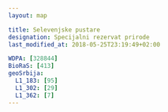 ```yaml
---
layout: map

title: Selevenjske pustare
designation: Specijalni rezervat prirode
last_modified_at: 2018-05-25T23:19:49+02:00

WDPA: [328844]
BioRaS: [413]
geoSrbija:
  L1_183: [95]
  L1_302: [29]
  L1_362: [7]
---
```

